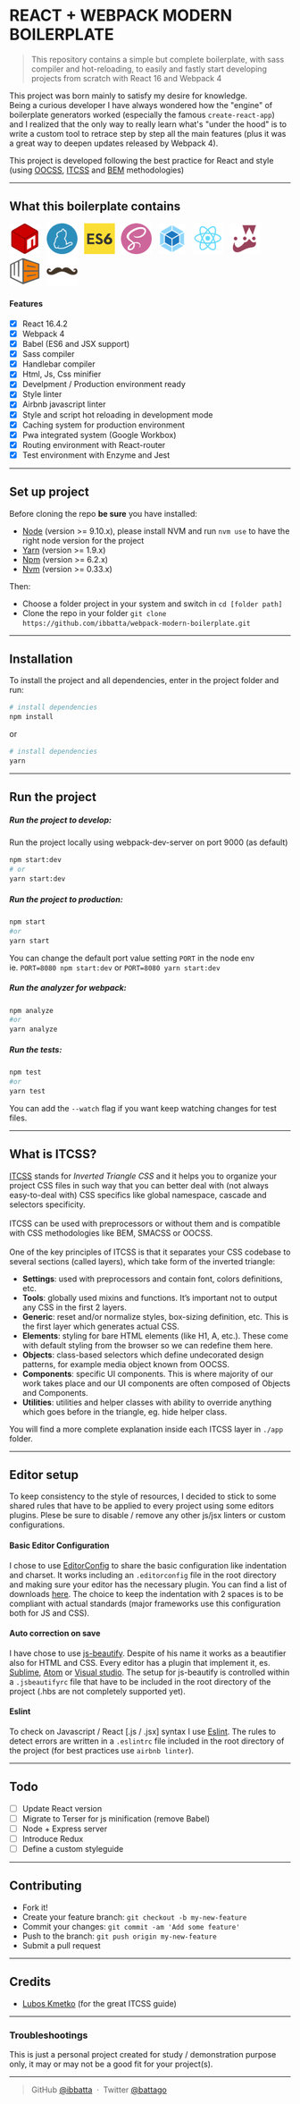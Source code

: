 # **REACT + WEBPACK MODERN BOILERPLATE**

> This repository contains a simple but complete boilerplate, with sass compiler and hot-reloading, to easily and fastly start developing projects from scratch with React 16 and Webpack 4

This project was born mainly to satisfy my desire for knowledge. <br>
Being a curious developer I have always wondered how the "engine" of boilerplate generators worked (especially the famous `create-react-app`) and I realized that the only way to really learn what's "under the hood" is to write a custom tool to retrace step by step all the main features (plus it was a great way to deepen updates released by Webpack 4).

This project is developed following the best practice for React and style (using [OOCSS](http://oocss.org/), [ITCSS](https://www.xfive.co/blog/itcss-scalable-maintainable-css-architecture/) and [BEM](http://getbem.com/) methodologies)

---

## **What this boilerplate contains**

<img src="./__repo_readme_assets__/logo-npm.png" height="55" alt="logo placeholder">&nbsp;&nbsp;
<img src="./__repo_readme_assets__/logo-yarn.png" height="55" alt="logo placeholder">&nbsp;&nbsp;
<img src="./__repo_readme_assets__/logo-es6.png" height="55" alt="logo placeholder">&nbsp;&nbsp;
<img src="./__repo_readme_assets__/logo-sass.png" height="55" alt="logo placeholder">&nbsp;&nbsp;
<img src="./__repo_readme_assets__/logo-webpack.png" height="55" alt="logo placeholder">&nbsp;&nbsp;
<img src="./__repo_readme_assets__/logo-react.png" height="55" alt="logo placeholder">&nbsp;&nbsp;
<img src="./__repo_readme_assets__/logo-jest.png" height="55" alt="logo placeholder">&nbsp;&nbsp;
<img src="./__repo_readme_assets__/logo-workbox.png" height="55" alt="logo placeholder">&nbsp;&nbsp;
<img src="./__repo_readme_assets__/logo-handlebar.png" height="55" alt="logo placeholder">&nbsp;&nbsp;

#### **Features**

- [x] React 16.4.2
- [x] Webpack 4
- [x] Babel (ES6 and JSX support)
- [x] Sass compiler
- [x] Handlebar compiler
- [x] Html, Js, Css minifier
- [x] Develpment / Production environment ready
- [x] Style linter
- [x] Airbnb javascript linter
- [x] Style and script hot reloading in development mode
- [x] Caching system for production environment
- [x] Pwa integrated system (Google Workbox)
- [x] Routing environment with React-router
- [x] Test environment with Enzyme and Jest

---

## **Set up project**

Before cloning the repo **be sure** you have installed:

- [Node](http://nodejs.org/download/) (version >= 9.10.x), please install NVM and run `nvm use` to have the right node version for the project
- [Yarn](https://yarnpkg.com/en/docs/install) (version >= 1.9.x)
- [Npm](https://www.npmjs.com/) (version >= 6.2.x)
- [Nvm](https://github.com/creationix/nvm) (version >= 0.33.x)

Then:

- Choose a folder project in your system and switch in `cd [folder path]`
- Clone the repo in your folder `git clone https://github.com/ibbatta/webpack-modern-boilerplate.git`

---

## **Installation**

To install the project and all dependencies, enter in the project folder and run:

```bash
# install dependencies
npm install
```

or

```bash
# install dependencies
yarn
```

---

## **Run the project**

##### Run the project to develop:

Run the project locally using webpack-dev-server on port 9000 (as default)

```bash
npm start:dev
# or
yarn start:dev
```

##### Run the project to production:

```bash
npm start
#or
yarn start
```

You can change the default port value setting `PORT` in the node env
<br>
ie. `PORT=8080 npm start:dev` or `PORT=8080 yarn start:dev`

##### Run the analyzer for webpack:

```bash
npm analyze
#or
yarn analyze
```

##### Run the tests:

```bash
npm test
#or
yarn test
```

You can add the `--watch` flag if you want keep watching changes for test files.

---

## **What is ITCSS?**

[ITCSS](https://www.xfive.co/blog/itcss-scalable-maintainable-css-architecture/) stands for _Inverted Triangle CSS_ and it helps you to organize your project CSS files in such way that you can better deal with (not always easy-to-deal with) CSS specifics like global namespace, cascade and selectors specificity.
<br><br>
ITCSS can be used with preprocessors or without them and is compatible with CSS methodologies like BEM, SMACSS or OOCSS.
<br><br>
One of the key principles of ITCSS is that it separates your CSS codebase to several sections (called layers), which take form of the inverted triangle:

- **Settings**: used with preprocessors and contain font, colors definitions, etc.
- **Tools**: globally used mixins and functions. It’s important not to output any CSS in the first 2 layers.
- **Generic**: reset and/or normalize styles, box-sizing definition, etc. This is the first layer which generates actual CSS.
- **Elements**: styling for bare HTML elements (like H1, A, etc.). These come with default styling from the browser so we can redefine them here.
- **Objects**: class-based selectors which define undecorated design patterns, for example media object known from OOCSS.
- **Components**: specific UI components. This is where majority of our work takes place and our UI components are often composed of Objects and Components.
- **Utilities**: utilities and helper classes with ability to override anything which goes before in the triangle, eg. hide helper class.

You will find a more complete explanation inside each ITCSS layer in `./app` folder.

---

## **Editor setup**

To keep consistency to the style of resources, I decided to stick to some shared rules that have to be applied to every project using some editors plugins. Plese be sure to disable / remove any other js/jsx linters or custom configurations.

#### Basic Editor Configuration

I chose to use [EditorConfig](http://editorconfig.org/) to share the basic configuration like indentation and charset. It works including an `.editorconfig` file in the root directory and making sure your editor has the necessary plugin. You can find a list of downloads [here](http://editorconfig.org/#download). The choice to keep the indentation with 2 spaces is to be compliant with actual standards (major frameworks use this configuration both for JS and CSS).

#### Auto correction on save

I have chose to use [js-beautify](https://github.com/beautify-web/js-beautify). Despite of his name it works as a beautifier also for HTML and CSS. Every editor has a plugin that implement it, es. [Sublime](https://github.com/victorporof/Sublime-HTMLPrettify), [Atom](https://atom.io/packages/atom-beautify) or [Visual studio](https://www.visualstudio.com/it/?rr=https%3A%2F%2Fwww.google.it%2F). The setup for js-beautify is controlled within a `.jsbeautifyrc` file that have to be included in the root directory of the project (.hbs are not completely supported yet).

#### Eslint

To check on Javascript / React [.js / .jsx] syntax I use [Eslint](http://eslint.org/). The rules to detect errors are written in a `.eslintrc` file included in the root directory of the project (for best practices use `airbnb linter`).

---

## **Todo**

- [ ] Update React version
- [ ] Migrate to Terser for js minification (remove Babel)
- [ ] Node + Express server
- [ ] Introduce Redux
- [ ] Define a custom styleguide

---

## **Contributing**

- Fork it!
- Create your feature branch: `git checkout -b my-new-feature`
- Commit your changes: `git commit -am 'Add some feature'`
- Push to the branch: `git push origin my-new-feature`
- Submit a pull request

---

## **Credits**

- [Lubos Kmetko](https://www.xfive.co/blog/author/lubos/) (for the great ITCSS guide)

---

### **Troubleshootings**

This is just a personal project created for study / demonstration purpose only, it may or may not be a good fit for your project(s).

---

> GitHub [@ibbatta](https://github.com/ibbatta) &nbsp;&middot;&nbsp;
> Twitter [@battago](https://twitter.com/battago)
